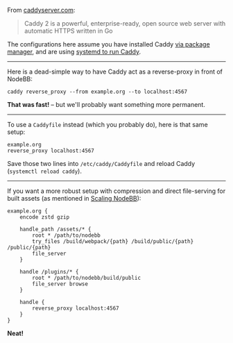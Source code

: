 From [caddyserver.com](//caddyserver.com):
> Caddy 2 is a powerful, enterprise-ready, open source web server with automatic HTTPS written in Go

The configurations here assume you have installed Caddy [via package manager](https://caddyserver.com/docs/install#debian-ubuntu-raspbian), and are using [systemd to run Caddy](https://caddyserver.com/docs/running).

----

Here is a dead-simple way to have Caddy act as a reverse-proxy in front of NodeBB:

```
caddy reverse_proxy --from example.org --to localhost:4567
```

**That was fast!** &ndash; but we'll probably want something more permanent.

----

To use a `Caddyfile` instead (which you probably do), here is that same setup:

```
example.org
reverse_proxy localhost:4567
```

Save those two lines into `/etc/caddy/Caddyfile` and reload Caddy (`systemctl reload caddy`).

----

If you want a more robust setup with compression and direct file-serving for built assets (as mentioned in [Scaling NodeBB](../scaling)):

```
example.org {
    encode zstd gzip

    handle_path /assets/* {
        root * /path/to/nodebb
        try_files /build/webpack/{path} /build/public/{path} /public/{path}
        file_server
    }

    handle /plugins/* {
        root * /path/to/nodebb/build/public
        file_server browse
    }

    handle {
        reverse_proxy localhost:4567
    }
}
```

**Neat!**
